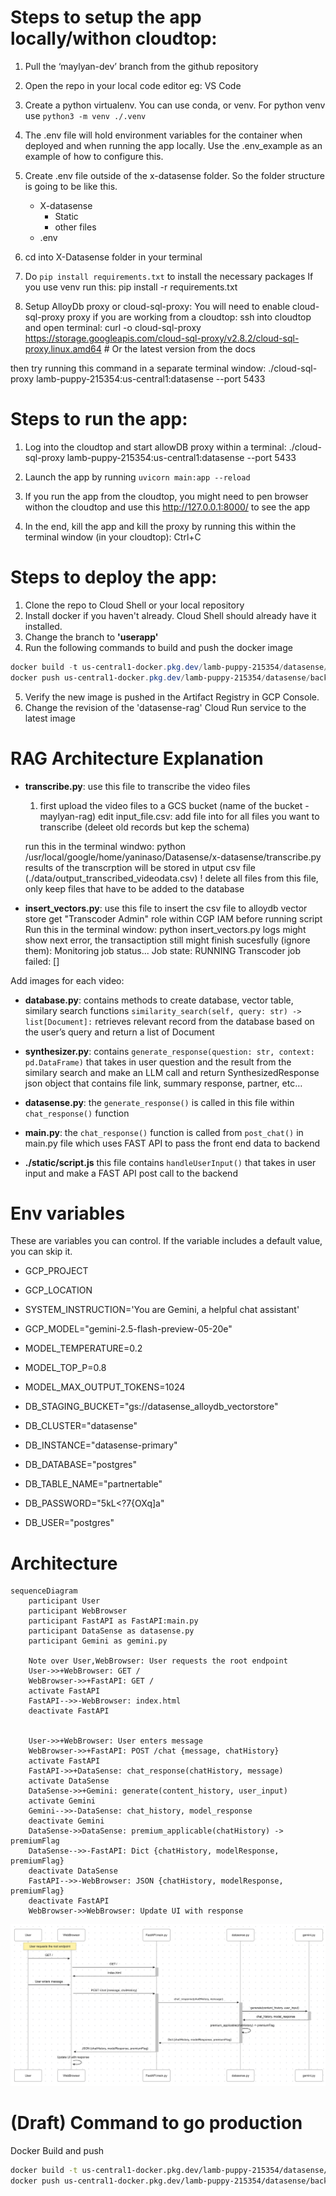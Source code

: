 # Steps to setup the app locally/withon cloudtop:

1. Pull the ‘maylyan-dev’ branch from the github repository
2. Open the repo in your local code editor eg: VS Code
3. Create a python virtualenv. You can use conda, or venv. For python venv use ```python3 -m venv ./.venv```
4. The .env file will hold environment variables for the container when deployed and when running the app locally. Use the .env_example as an example of how to configure this.
5. Create .env file outside of the x-datasense folder. So the folder structure is going to be like this.
    - X-datasense
        - Static
        - other files
    - .env
6. cd into X-Datasense folder in your terminal
7. Do ```pip install requirements.txt``` to install the necessary packages
    If you use venv run this: pip install -r requirements.txt

8. Setup AlloyDb proxy or cloud-sql-proxy:
You will need to enable cloud-sql-proxy proxy if you are working from a cloudtop:
ssh into cloudtop and open terminal:
    curl -o cloud-sql-proxy https://storage.googleapis.com/cloud-sql-proxy/v2.8.2/cloud-sql-proxy.linux.amd64 # Or the latest version from the docs

then try running this command in a separate terminal window:
./cloud-sql-proxy lamb-puppy-215354:us-central1:datasense --port 5433

# Steps to run the app:

1. Log into the cloudtop and start allowDB proxy within a terminal:
        ./cloud-sql-proxy lamb-puppy-215354:us-central1:datasense --port 5433

2. Launch the app by running ```uvicorn main:app --reload```

3. If you run the app from the cloudtop, you might need to pen browser withon the cloudtop and use this http://127.0.0.1:8000/ to see the app

3. In the end, kill the app and kill the proxy by running this within the terminal window (in your cloudtop): Ctrl+C


# Steps to deploy the app:

1. Clone the repo to Cloud Shell or your local repository
2. Install docker if you haven't already. Cloud Shell should already have it installed.
3. Change the branch to **'userapp'**
4. Run the following commands to build and push the docker image
```powershell
docker build -t us-central1-docker.pkg.dev/lamb-puppy-215354/datasense/backend .
docker push us-central1-docker.pkg.dev/lamb-puppy-215354/datasense/backend
```
5. Verify the new image is pushed in the Artifact Registry in GCP Console.
6. Change the revision of the 'datasense-rag' Cloud Run service to the latest image


# RAG Architecture Explanation

- **transcribe.py**: use this file to transcribe the video files
    1. first upload the video files to a GCS bucket (name of the bucket  - maylyan-rag)
        edit input_file.csv:
            add file into for all files you want to transcribe (deleet old records but kep the schema)

    run this in the terminal windwo:
        python /usr/local/google/home/yaninaso/Datasense/x-datasense/transcribe.py
        results of the transcrption will be stored in utput csv file (./data/output_transcribed_videodata.csv)
        ! delete all files from this file, only keep files that have to be added to the database

- **insert_vectors.py**: use this file to insert the csv file to alloydb vector store
    get "Transcoder Admin" role within CGP IAM before running script
    Run this in the terminal window:
        python insert_vectors.py
        logs might show next error, the transactiption still might finish sucesfully (ignore them):
            Monitoring job status...
            Job state: RUNNING
            Transcoder job failed: []

Add images for each video:



- **database.py**: contains methods to create database, vector table, similary search functions
    ```similarity_search(self, query: str) -> list[Document]:```
    retrieves relevant record from the database based on the user’s query and return a list of Document

- **synthesizer.py**:
    contains ```generate_response(question: str, context: pd.DataFrame)``` that takes in user question and the result from the similary search and make an LLM call and return SynthesizedResponse json object that contains file link, summary response, partner, etc…

- **datasense.py**:
    the ```generate_response()``` is called in this file within ```chat_response()``` function

- **main.py**:
    the ```chat_response()``` function is called from ```post_chat()``` in main.py file which uses FAST API to pass the front end data to backend

- **./static/script.js**
    this file contains ```handleUserInput()``` that takes in user input and make a FAST API post call to the backend


# Env variables
These are variables you can control. If the variable includes a default value, you can skip it.


- GCP_PROJECT
- GCP_LOCATION
- SYSTEM_INSTRUCTION='You are Gemini, a helpful chat assistant'
- GCP_MODEL="gemini-2.5-flash-preview-05-20e"
- MODEL_TEMPERATURE=0.2
- MODEL_TOP_P=0.8
- MODEL_MAX_OUTPUT_TOKENS=1024

- DB_STAGING_BUCKET="gs://datasense_alloydb_vectorstore"
- DB_CLUSTER="datasense"
- DB_INSTANCE="datasense-primary"
- DB_DATABASE="postgres"
- DB_TABLE_NAME="partnertable"
- DB_PASSWORD="5kL<?7{OXq]a"
- DB_USER="postgres"


# Architecture


```mermaid
sequenceDiagram
    participant User
    participant WebBrowser
    participant FastAPI as FastAPI:main.py
    participant DataSense as datasense.py
    participant Gemini as gemini.py

    Note over User,WebBrowser: User requests the root endpoint
    User->>+WebBrowser: GET /
    WebBrowser->>+FastAPI: GET /
    activate FastAPI
    FastAPI-->>-WebBrowser: index.html
    deactivate FastAPI


    User->>+WebBrowser: User enters message
    WebBrowser->>+FastAPI: POST /chat {message, chatHistory}
    activate FastAPI
    FastAPI->>+DataSense: chat_response(chatHistory, message)
    activate DataSense
    DataSense->>+Gemini: generate(content_history, user_input)
    activate Gemini
    Gemini-->>-DataSense: chat_history, model_response
    deactivate Gemini
    DataSense->>DataSense: premium_applicable(chatHistory) -> premiumFlag
    DataSense-->>-FastAPI: Dict {chatHistory, modelResponse, premiumFlag}
    deactivate DataSense
    FastAPI-->>-WebBrowser: JSON {chatHistory, modelResponse, premiumFlag}
    deactivate FastAPI
    WebBrowser->>WebBrowser: Update UI with response
```


![alt text](image.png)

# (Draft) Command to go production

Docker Build and push
```bash
docker build -t us-central1-docker.pkg.dev/lamb-puppy-215354/datasense/backend .
docker push us-central1-docker.pkg.dev/lamb-puppy-215354/datasense/backend
```